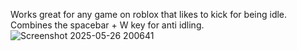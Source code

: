 Works great for any game on roblox that likes to kick for being idle. Combines the spacebar + W key for anti idling.
![Screenshot 2025-05-26 200641](https://github.com/user-attachments/assets/2f3e6103-27e1-4e00-bc00-8c75e7c36c1e)
